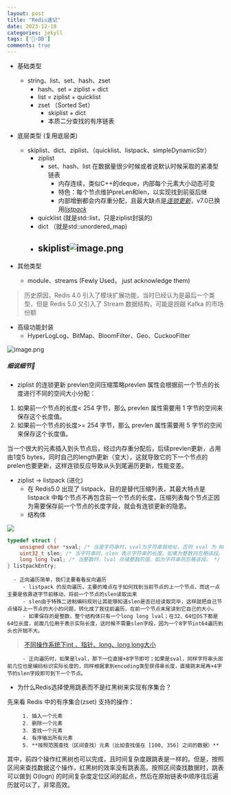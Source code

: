 ```yaml
---
layout: post
title: "Redis速记"
date: 2023-12-10
categories: jekyll
tags: ['🥁-DB']
comments: true
---
```


- 基础类型
   - string、list、set、hash、zset
      - hash、set = ziplist + dict
      - list = ziplist + quicklist
      - zset （Sorted Set）
         - skiplist + dict
         - 本质二分查找的有序链表
- 底层类型 (复用底层类)
   - skiplist、dict、ziplist、（quicklist、listpack、simpleDynamicStr）
      - ziplist
         - set、hash、list 在数据量很少时候或者说默认时候采取的紧凑型链表
            - 内存连续，类似C++的deque，内部每个元素大小动态可变
            - 特色：每个节点维护preLen和len，以实现找到前驱后继
            - 内部增删都会内存重分配，且最大缺点是[_连锁更新_](#oO41M)，v7.0已换用[_listpack_](#oO41M)
      - quicklist (就是std::list，只是ziplist封装的)
      - dict （就是std::unordered_map)
      - skiplist![image.png](https://cdn.nlark.com/yuque/0/2023/png/26575180/1692345865970-f9b3827f-87ed-4d33-a256-cae00034ed54.png#averageHue=%23313840&clientId=u7dc1b5b2-7309-4&from=paste&id=ud74a0fe0&originHeight=171&originWidth=1307&originalType=url&ratio=2.4000000953674316&rotation=0&showTitle=false&size=21526&status=done&style=none&taskId=uc0bf966a-877a-4ec7-a5d3-70b760206c4&title=)
         - 

- 其他类型
   - module、streams (Fewly Used， just acknowledge them)
> 历史原因，Redis 4.0 引入了模块扩展功能，当时已经认为是最后一个类型，但是 Redis 5.0 又引入了 Stream 数据结构，可能是觊觎 Kafka 的市场份额

- 高级功能封装
   - HyperLogLog、BitMap、BloomFilter、Geo、CuckooFilter

![image.png](https://cdn.nlark.com/yuque/0/2023/png/26575180/1692340739159-a64661a1-27c0-4915-9cde-8108766e7deb.png#averageHue=%23fafafa&clientId=ub8b4fd24-954c-4&from=paste&height=170&id=UxhXA&originHeight=374&originWidth=547&originalType=url&ratio=2.4000000953674316&rotation=0&showTitle=false&size=100303&status=done&style=none&taskId=uf2f06cb6-a568-46c5-83e3-837a819eb9a&title=&width=247.97393798828125)
##### 细说细节🤠

   - ziplist 的连锁更新
prevlen空间压缩策略prevlen 属性会根据前一个节点的长度进行不同的空间大小分配：

1. 如果前一个节点的长度< 254 字节，那么 prevlen 属性需要用 1 字节的空间来保存这个长度值。
2. 如果前一个节点的长度>= 254 字节，那么 prevlen 属性需要用 5 字节的空间来保存这个长度值。

当一个很大的元素插入到头节点后，经过内存重分配后，后续prevlen更新，占用由1变5 bytes，同时自己的length更新（变大），这就导致它的下一个节点的prelen也要更新，这样连锁反应导致从头到尾遍历更新，性能变差。

   - ziplist -> listpack (进化)
      - 在 Redis5.0 出现了 listpack，目的是替代压缩列表，其最大特点是 listpack 中每个节点不再包含前一个节点的长度，压缩列表每个节点正因为需要保存前一个节点的长度字段，就会有连锁更新的隐患。
      - 结构体

![](https://cdn.nlark.com/yuque/0/2023/png/26575180/1692343843903-6c0c66ef-1f6d-4073-ba62-c0da747bc9be.png#averageHue=%23f9ece4&clientId=ue2bc5608-f8d4-4&from=paste&height=119&id=ued3e83a9&originHeight=364&originWidth=1512&originalType=url&ratio=2.4000000953674316&rotation=0&showTitle=false&status=done&style=none&taskId=u06816857-434f-4c7c-a588-085014fe26c&title=&width=495.41925048828125)
```cpp
typedef struct {
	unsigned char *sval; /* 当是字符串时，sval为字符串首地址，否则 sval 为 NULL。 */
	uint32_t slen; /* 当字符串时，slen 表示字符串的长度。如果为整数则忽略该段。 */
	long long lval; /* 当整数时，lval 存储整数的值。如为字符串则忽略该段。 */
} listpackEntry;
```

      - 正向遍历简单，我们主要看看反向遍历
         - listpack 的反向遍历，主要的难点在于如何找到当前节点的上一个节点，而这一点主要是依靠逐字节前移动，将前一个节点的slen读取出来
         - slen由于特殊二进制编码规则让其能够知道slen是否已经读取完毕，这样就把自己节点储存上一节点的大小的问题，转化成了我往前遍历，在前一个节点末尾读到它自己的大小。
         - 如果保存的是整数，整个结构体只有一个long long lval；在32、64位OS下都是64位长度，前面几位用于表示实际长度，这时候不需要slen字段，因为一个8字节int64遍历到头也开销不大。
> [不同操作系统下int 、指针、long、long long大小](https://www.yuque.com/u26180163/zp8dwe/ughz0r21lkegq2u4?view=doc_embed)

         - 正向遍历时，如果是lval，那下一位直接+8字节即可；如果是sval，同样字符串头部前几位也是编码标识实际长度的，同样根据拿到encoding类型获得串长度，直接跳末尾再+4字节的slen字段即可到下一个节点。
   -  为什么Redis选择使用跳表而不是红黑树来实现有序集合？

先来看 Redis 中的有序集合(zset) 支持的操作：

         1. 插入一个元素
         2. 删除一个元素
         3. 查找一个元素
         4. 有序输出所有元素
         5. **按照范围查找（区间查找）元素（比如查找值在 [100, 356] 之间的数据）**

其中，前四个操作红黑树也可以完成，且时间复杂度跟跳表是一样的。但是，按照区间来查找数据这个操作，红黑树的效率没有跳表高。按照区间查找数据时，跳表可以做到 O(logn) 的时间复杂度定位区间的起点，然后在原始链表中顺序往后遍历就可以了，非常高效。



